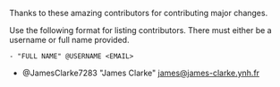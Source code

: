 Thanks to these amazing contributors for contributing major changes.

Use the following format for listing contributors. There must either be a username or full name provided.

```
- "FULL NAME" @USERNAME <EMAIL>
```

- @JamesClarke7283 "James Clarke" <james@james-clarke.ynh.fr>
